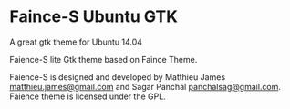 # Faince-S Ubuntu GTK
A great gtk theme for Ubuntu 14.04

Faience-S lite Gtk theme based on Faince Theme.

Faience-S is designed and developed by Matthieu James <matthieu.james@gmail.com> and Sagar Panchal <panchalsag@gmail.com>.
Faience theme is licensed under the GPL.
